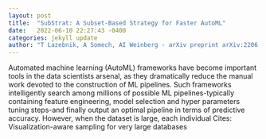 ```yaml
---
layout: post
title:  "SubStrat: A Subset-Based Strategy for Faster AutoML"
date:   2022-06-10 22:27:43 -0400
categories: jekyll update
author: "T Lazebnik, A Somech, AI Weinberg - arXiv preprint arXiv:2206.03070, 2022"
---
```

Automated machine learning (AutoML) frameworks have become important tools in the data scientists  arsenal, as they dramatically reduce the manual work devoted to the construction of ML pipelines. Such frameworks intelligently search among millions of possible ML pipelines-typically containing feature engineering, model selection and hyper parameters tuning steps-and finally output an optimal pipeline in terms of predictive accuracy. However, when the dataset is large, each individual  Cites: Visualization-aware sampling for very large databases